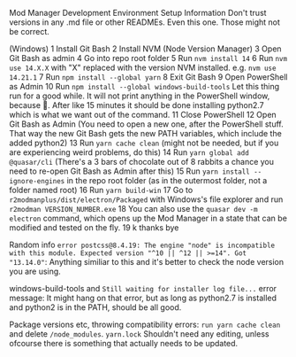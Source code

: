 Mod Manager Development Environment Setup Information
Don't trust versions in any .md file or other READMEs. Even this one. Those might not be correct.

(Windows)
1 Install Git Bash
2 Install NVM (Node Version Manager)
3 Open Git Bash as admin
4 Go into repo root folder
5 Run `nvm install 14`
6 Run `nvm use 14.X.X` with "X" replaced with the version NVM installed. e.g. `nvm use 14.21.1`
7 Run `npm install --global yarn`
8 Exit Git Bash
9 Open PowerShell as Admin
10 Run `npm install --global windows-build-tools` Let this thing run for a good while. It will not print anything in the PowerShell window, because 💩. After like 15 minutes it should be done installing python2.7 which is what we want out of the command.
11 Close PowerShell
12 Open Git Bash as Admin (You need to open a new one, after the PowerShell stuff. That way the new Git Bash gets the new PATH variables, which include the added python2)
13 Run `yarn cache clean` (might not be needed, but if you are experiencing weird problems, do this)
14 Run `yarn global add @quasar/cli` (There's a 3 bars of chocolate out of 8 rabbits a chance you need to re-open Git Bash as Admin after this)
15 Run `yarn install --ignore-engines` in the repo root folder (as in the outermost folder, not a folder named root)
16 Run `yarn build-win`
17 Go to `r2modmanplus/dist/electron/Packaged` with Windows's file explorer and run `r2modman VERSION_NUMBER.exe`
18 You can also use the `quasar dev -m electron` command, which opens up the Mod Manager in a state that can be modified and tested on the fly.
19 k thanks bye


Random info
`error postcss@8.4.19: The engine "node" is incompatible with this module. Expected version "^10 || ^12 || >=14". Got "13.14.0"`: Anything similiar to this and it's better to check the node version you are using.

windows-build-tools and `Still waiting for installer log file...` error message: It might hang on that error, but as long as python2.7 is installed and python2 is in the PATH, should be all good.

Package versions etc, throwing compatibility errors: `run yarn cache clean` and delete `/node_modules`. `yarn.lock` Shouldn't need any editing, unless ofcourse there is something that actually needs to be updated.
